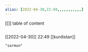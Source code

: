 ```yaml
---
alias: [2022-04-30,22:49,,,,,,,,,,,]
---
```

[[]]
table of content
```toc
```

[[2022-04-30]] 22:49
[[kurdistan]]
```query
"sarmun"
```